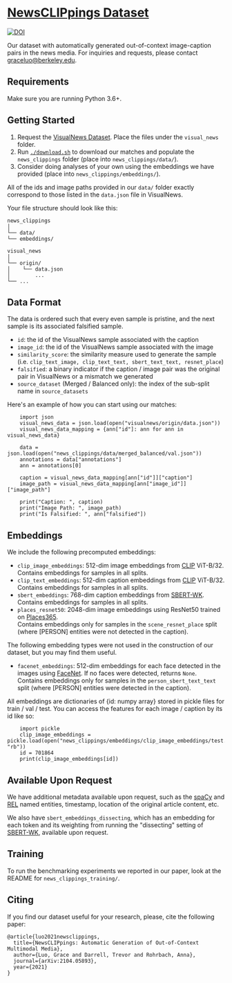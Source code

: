# [NewsCLIPpings Dataset](https://arxiv.org/abs/2104.05893)

[![DOI](https://zenodo.org/badge/355308357.svg)](https://zenodo.org/badge/latestdoi/355308357)

Our dataset with automatically generated out-of-context image-caption pairs in the news media. 
For inquiries and requests, please contact graceluo@berkeley.edu.

## Requirements
Make sure you are running Python 3.6+.

## Getting Started
1. Request the [VisualNews Dataset](https://github.com/FuxiaoLiu/VisualNews-Repository). 
Place the files under the `visual_news` folder.
2. Run [`./download.sh`](https://github.com/g-luo/news_clippings/blob/master/download.sh) to download our matches and populate the `news_clippings` folder (place into `news_clippings/data/`). 
3. Consider doing analyses of your own using the embeddings we have provided (place into `news_clippings/embeddings/`).

All of the ids and image paths provided in our `data/` folder exactly correspond to those listed in the `data.json` file in VisualNews. 
<!--If you have trouble running our download script, you can find everything at [http://news_clippings.berkeleyvision.org](http://news_clippings.berkeleyvision.org).-->

Your file structure should look like this:

```
news_clippings
│
└── data/
└── embeddings/

visual_news
│
└── origin/
│    └── data.json
│        ...
└── ...
```

<!-- Set up MMF
```
pip install -r requirements.txt --extra-index-url https://download.pytorch.org/whl/torch_stable.html
```
 -->
<!-- 3. Example command for training / finetuning with MMF.
```
MMF_USER_DIR="." nohup mmf_run config="./configs/experiments/clip.yaml" model=clip dataset=foil run_type=train > clip_train.out &
``` -->

## Data Format
The data is ordered such that every even sample is pristine, and the next sample is its associated falsified sample. 

- `id`: the id of the VisualNews sample associated with the caption
- `image_id`: the id of the VisualNews sample associated with the image
- `similarity_score`: the similarity measure used to generate the sample (i.e. `clip_text_image, clip_text_text, sbert_text_text, resnet_place`)
- `falsified`: a binary indicator if the caption / image pair was the original pair in VisualNews or a mismatch we generated
- `source_dataset` (Merged / Balanced only): the index of the sub-split name in `source_datasets`

Here's an example of how you can start using our matches:
```
    import json
    visual_news_data = json.load(open("visualnews/origin/data.json"))
    visual_news_data_mapping = {ann["id"]: ann for ann in visual_news_data}
    
    data = json.load(open("news_clippings/data/merged_balanced/val.json"))
    annotations = data["annotations"]
    ann = annotations[0]
    
    caption = visual_news_data_mapping[ann["id"]]["caption"]
    image_path = visual_news_data_mapping[ann["image_id"]]["image_path"]
    
    print("Caption: ", caption)
    print("Image Path: ", image_path)
    print("Is Falsified: ", ann["falsified"])
```

## Embeddings
We include the following precomputed embeddings:

- `clip_image_embeddings`: 512-dim image embeddings from [CLIP](https://github.com/openai/CLIP) ViT-B/32. <br />
Contains embeddings for samples in all splits.
- `clip_text_embeddings`: 512-dim caption embeddings from [CLIP](https://github.com/openai/CLIP) ViT-B/32. <br />
Contains embeddings for samples in all splits.
- `sbert_embeddings`: 768-dim caption embeddings from [SBERT-WK](https://github.com/BinWang28/SBERT-WK-Sentence-Embedding). <br />
Contains embeddings for samples in all splits.
- `places_resnet50`: 2048-dim image embeddings using ResNet50 trained on [Places365](https://github.com/CSAILVision/places365). <br />
Contains embeddings only for samples in the `scene_resnet_place` split (where [PERSON] entities were not detected in the caption).

The following embedding types were not used in the construction of our dataset, but you may find them useful.
- `facenet_embeddings`: 512-dim embeddings for each face detected in the images using [FaceNet](https://github.com/TIBHannover/cross-modal_entity_consistency/blob/master/visual_descriptors/person_embedding.py). If no faces were detected, returns `None`. <br />
Contains embeddings only for samples in the `person_sbert_text_text` split (where [PERSON] entities were detected in the caption).

All embeddings are dictionaries of {id: numpy array} stored in pickle files for train / val / test. You can access the features for each image / caption by its id like so:

```
    import pickle
    clip_image_embeddings = pickle.load(open("news_clippings/embeddings/clip_image_embeddings/test.pkl", "rb"))
    id = 701864
    print(clip_image_embeddings[id])
```

## Available Upon Request
We have additional metadata available upon request, such as the [spaCy](https://spacy.io) and [REL](https://github.com/informagi/REL) named entities, timestamp, location of the original article content, etc.

We also have `sbert_embeddings_dissecting`, which has an embedding for each token and its weighting from running the "dissecting" setting of [SBERT-WK](https://github.com/BinWang28/SBERT-WK-Sentence-Embedding), available upon request.

## Training
To run the benchmarking experiments we reported in our paper, look at the README for `news_clippings_training/`.
 
## Citing
If you find our dataset useful for your research, please, cite the following paper:
```
@article{luo2021newsclippings,
  title={NewsCLIPpings: Automatic Generation of Out-of-Context Multimodal Media},
  author={Luo, Grace and Darrell, Trevor and Rohrbach, Anna},
  journal={arXiv:2104.05893},
  year={2021}
}
```
<!--
```
@misc{singh2020mmf,
 author =       {Singh, Amanpreet and Goswami, Vedanuj and Natarajan, Vivek and Jiang, Yu and Chen, Xinlei and Shah, Meet and
                Rohrbach, Marcus and Batra, Dhruv and Parikh, Devi},
 title =        {MMF: A multimodal framework for vision and language research},
 howpublished = {\url{https://github.com/facebookresearch/mmf}},
 year =         {2020}
}
@misc{liu2020visualnews,
      title={VisualNews : Benchmark and Challenges in Entity-aware Image Captioning}, 
      author={Fuxiao Liu and Yinghan Wang and Tianlu Wang and Vicente Ordonez},
      year={2020},
      eprint={2010.03743},
      archivePrefix={arXiv},
      primaryClass={cs.CV}
}
@misc{radford2021learning,
      title={Learning Transferable Visual Models From Natural Language Supervision}, 
      author={Alec Radford and Jong Wook Kim and Chris Hallacy and Aditya Ramesh and Gabriel Goh and Sandhini Agarwal and Girish Sastry and Amanda Askell and Pamela Mishkin and Jack Clark and Gretchen Krueger and Ilya Sutskever},
      year={2021},
      eprint={2103.00020},
      archivePrefix={arXiv},
      primaryClass={cs.CV}
}
 @article{zhou2017places,
   title={Places: A 10 million Image Database for Scene Recognition},
   author={Zhou, Bolei and Lapedriza, Agata and Khosla, Aditya and Oliva, Aude and Torralba, Antonio},
   journal={IEEE Transactions on Pattern Analysis and Machine Intelligence},
   year={2017},
   publisher={IEEE}
}
@misc{wang2020sbertwk,
      title={SBERT-WK: A Sentence Embedding Method by Dissecting BERT-based Word Models}, 
      author={Bin Wang and C. -C. Jay Kuo},
      year={2020},
      eprint={2002.06652},
      archivePrefix={arXiv},
      primaryClass={cs.CL}
}
```
-->
